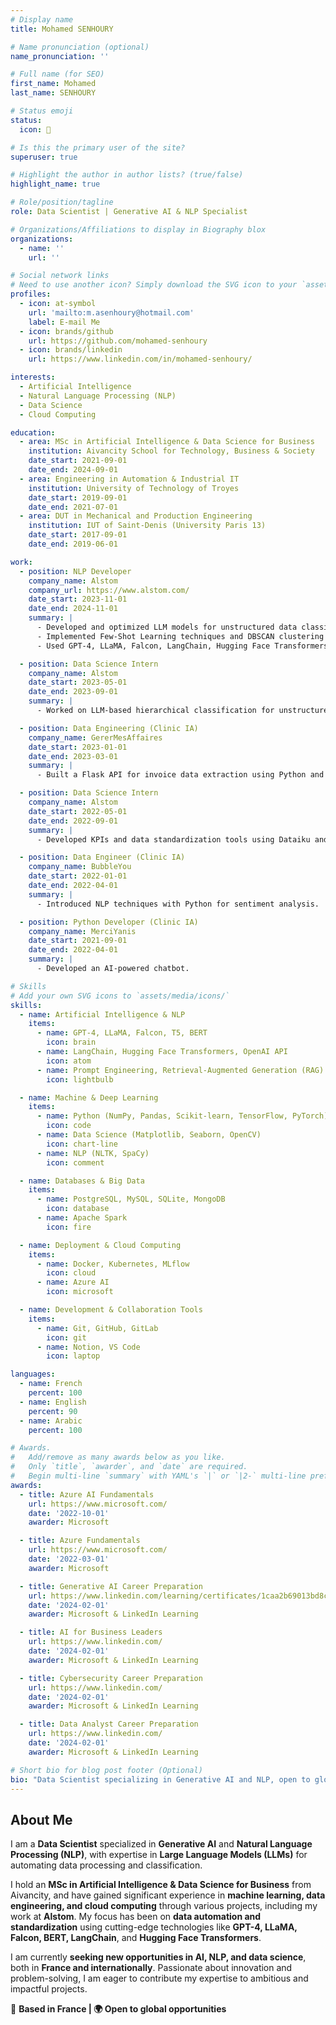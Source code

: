 ```yaml
---
# Display name
title: Mohamed SENHOURY

# Name pronunciation (optional)
name_pronunciation: ''

# Full name (for SEO)
first_name: Mohamed
last_name: SENHOURY

# Status emoji
status:
  icon: 🥅

# Is this the primary user of the site?
superuser: true

# Highlight the author in author lists? (true/false)
highlight_name: true

# Role/position/tagline
role: Data Scientist | Generative AI & NLP Specialist

# Organizations/Affiliations to display in Biography blox
organizations:
  - name: ''
    url: ''

# Social network links
# Need to use another icon? Simply download the SVG icon to your `assets/media/icons/` folder.
profiles:
  - icon: at-symbol
    url: 'mailto:m.asenhoury@hotmail.com'
    label: E-mail Me
  - icon: brands/github
    url: https://github.com/mohamed-senhoury
  - icon: brands/linkedin
    url: https://www.linkedin.com/in/mohamed-senhoury/

interests:
  - Artificial Intelligence
  - Natural Language Processing (NLP)
  - Data Science
  - Cloud Computing

education:
  - area: MSc in Artificial Intelligence & Data Science for Business
    institution: Aivancity School for Technology, Business & Society
    date_start: 2021-09-01
    date_end: 2024-09-01
  - area: Engineering in Automation & Industrial IT
    institution: University of Technology of Troyes
    date_start: 2019-09-01
    date_end: 2021-07-01
  - area: DUT in Mechanical and Production Engineering
    institution: IUT of Saint-Denis (University Paris 13)
    date_start: 2017-09-01
    date_end: 2019-06-01

work:
  - position: NLP Developer
    company_name: Alstom
    company_url: https://www.alstom.com/
    date_start: 2023-11-01
    date_end: 2024-11-01
    summary: |
      - Developed and optimized LLM models for unstructured data classification.
      - Implemented Few-Shot Learning techniques and DBSCAN clustering for data standardization.
      - Used GPT-4, LLaMA, Falcon, LangChain, Hugging Face Transformers, and OpenAI API.

  - position: Data Science Intern
    company_name: Alstom
    date_start: 2023-05-01
    date_end: 2023-09-01
    summary: |
      - Worked on LLM-based hierarchical classification for unstructured data.

  - position: Data Engineering (Clinic IA)
    company_name: GererMesAffaires
    date_start: 2023-01-01
    date_end: 2023-03-01
    summary: |
      - Built a Flask API for invoice data extraction using Python and Pytesseract.

  - position: Data Science Intern
    company_name: Alstom
    date_start: 2022-05-01
    date_end: 2022-09-01
    summary: |
      - Developed KPIs and data standardization tools using Dataiku and Azure.

  - position: Data Engineer (Clinic IA)
    company_name: BubbleYou
    date_start: 2022-01-01
    date_end: 2022-04-01
    summary: |
      - Introduced NLP techniques with Python for sentiment analysis.

  - position: Python Developer (Clinic IA)
    company_name: MerciYanis
    date_start: 2021-09-01
    date_end: 2022-04-01
    summary: |
      - Developed an AI-powered chatbot.

# Skills
# Add your own SVG icons to `assets/media/icons/`
skills:
  - name: Artificial Intelligence & NLP
    items:
      - name: GPT-4, LLaMA, Falcon, T5, BERT
        icon: brain
      - name: LangChain, Hugging Face Transformers, OpenAI API
        icon: atom
      - name: Prompt Engineering, Retrieval-Augmented Generation (RAG)
        icon: lightbulb

  - name: Machine & Deep Learning
    items:
      - name: Python (NumPy, Pandas, Scikit-learn, TensorFlow, PyTorch)
        icon: code
      - name: Data Science (Matplotlib, Seaborn, OpenCV)
        icon: chart-line
      - name: NLP (NLTK, SpaCy)
        icon: comment

  - name: Databases & Big Data
    items:
      - name: PostgreSQL, MySQL, SQLite, MongoDB
        icon: database
      - name: Apache Spark
        icon: fire

  - name: Deployment & Cloud Computing
    items:
      - name: Docker, Kubernetes, MLflow
        icon: cloud
      - name: Azure AI
        icon: microsoft

  - name: Development & Collaboration Tools
    items:
      - name: Git, GitHub, GitLab
        icon: git
      - name: Notion, VS Code
        icon: laptop

languages:
  - name: French
    percent: 100
  - name: English
    percent: 90
  - name: Arabic
    percent: 100

# Awards.
#   Add/remove as many awards below as you like.
#   Only `title`, `awarder`, and `date` are required.
#   Begin multi-line `summary` with YAML's `|` or `|2-` multi-line prefix and indent 2 spaces below.
awards:
  - title: Azure AI Fundamentals
    url: https://www.microsoft.com/
    date: '2022-10-01'
    awarder: Microsoft

  - title: Azure Fundamentals
    url: https://www.microsoft.com/
    date: '2022-03-01'
    awarder: Microsoft

  - title: Generative AI Career Preparation
    url: https://www.linkedin.com/learning/certificates/1caa2b69013bd8ccd1cb77cf259aced681788b293e381e0f274209f11d161755?trk=share_certificate
    date: '2024-02-01'
    awarder: Microsoft & LinkedIn Learning

  - title: AI for Business Leaders
    url: https://www.linkedin.com/
    date: '2024-02-01'
    awarder: Microsoft & LinkedIn Learning

  - title: Cybersecurity Career Preparation
    url: https://www.linkedin.com/
    date: '2024-02-01'
    awarder: Microsoft & LinkedIn Learning

  - title: Data Analyst Career Preparation
    url: https://www.linkedin.com/
    date: '2024-02-01'
    awarder: Microsoft & LinkedIn Learning

# Short bio for blog post footer (Optional)
bio: "Data Scientist specializing in Generative AI and NLP, open to global opportunities."
---
```

## About Me  

I am a **Data Scientist** specialized in **Generative AI** and **Natural Language Processing (NLP)**, with expertise in **Large Language Models (LLMs)** for automating data processing and classification.

I hold an **MSc in Artificial Intelligence & Data Science for Business** from Aivancity, and have gained significant experience in **machine learning, data engineering, and cloud computing** through various projects, including my work at **Alstom**. My focus has been on **data automation and standardization** using cutting-edge technologies like **GPT-4, LLaMA, Falcon, BERT, LangChain**, and **Hugging Face Transformers**.

I am currently **seeking new opportunities in AI, NLP, and data science**, both in **France and internationally**. Passionate about innovation and problem-solving, I am eager to contribute my expertise to ambitious and impactful projects.

📍 **Based in France | 🌍 Open to global opportunities**
